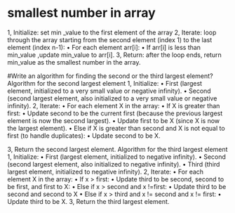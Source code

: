 # smallest number in array 
1, Initialize: set min _value to the first element of the array 
2, Iterate: loop through the array starting from the second element (index 1) to the last element (index n-1):
• For each element arr[i]:
• If arr[i] is less than  min_value ,update min_value to arr[i].
3, Return: after the loop ends, return min_value as the smallest number in the array.

#Write an algorithm for finding the second or the third largest element?
Algorithm for the second largest element
1, Initialize: 
• First (largest element, initialized to a very small value or negative infinity).
• Second (second largest element, also initialized to a very small value or negative infinity).
2, Iterate:
• For each element X in the array:
• If X is greater than first:
• Update second to be the current first (because the previous largest element is now the second largest).
• Update first to be X (since X is now the largest element).
• Else if X is greater than second and X is not equal to first (to handle duplicates):
• Update second to be X.

3, Return the second largest element.
Algorithm for the third largest element
1, Initialize:
• First (largest element, initialized to negative infinity).
• Second (second largest element, also initialized to negative infinity).
• Third (third largest element, initialized to negative infinity).
2, Iterate:
• For each element X in the array:
• If x > first:
• Update third to be second, second to be first, and first to X:
• Else if x > second and x !=first:
• Update third to be second and second to X
• Else if x > third and x != second and x != first:
• Update third to be X.
3, Return the third largest element.